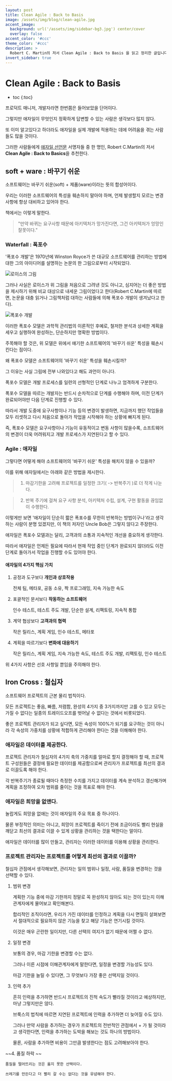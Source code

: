 ```yaml
---
layout: post
title: Clean Agile : Back to Basis
image: /assets/img/blog/clean-agile.jpg
accent_image: 
  background: url('/assets/img/sidebar-bg3.jpg') center/cover
  overlay: false
accent_color: '#ccc'
theme_color: '#ccc'
description: >
  Robert C. Martin의 저서 Clean Agile : Back to Basis 을 읽고 정리한 글입니다.
invert_sidebar: true
---
```


# Clean Agile : Back to Basis

* toc
{:toc}


프로덕트 매니저, 개발자라면 한번쯤은 들어보았을 단어이다.

그렇지만 애자일이 무엇인지 정확하게 답변할 수 있는 사람은 생각보다 많지 않다.

또 이미 알고있다고 하더라도 애자일을 실제 개발에 적용하는 데에 어려움을 겪는 사람들도 많을 것이다.

그러한 사람들에게 [애자일 선언문](http://agilemanifesto.org) 서명자들 중 한 명인, Robert C.Martin의 저서 **Clean Agile : Back to Basics**을 추천한다.


## soft + ware : 바꾸기 쉬운

소프트웨어는 바꾸기 쉬운(soft) + 제품(ware)이라는 뜻의 합성어이다.

우리는 이러한 소프트웨어의 특성을 훼손하지 말아야 하며, 언제 발생할지 모르는 변경사항에 항상 대비하고 있어야 한다.

책에서는 이렇게 말한다.

> "만약 바뀌는 요구사항 때문에 아키텍처가 망가진다면, 그건 아키텍처가 엉망인 잘못이다."


### Waterfall : 폭포수

'폭포수 개발'은 1970년에 Winston Royce가 쓴 대규모 소프트웨어를 관리하는 방법에 대한 그의 아이디어를 설명하는 논문의 한 그림으로부터 시작되었다.

![로이스의 그림](/assets/img/blog/agile-waterfall.png)

그러나 사실은 로이스가 위 그림을 처음으로 그려낸 것도 아니고, 심지어는 더 좋은 방법을 제시하기 위해 비교 대상으로 내세운 그림이었다고 한다(Robert C.Martin에 따르면, 논문을 대충 읽거나 그림책처럼 대하는 사람들에 의해 폭포수 개발이 생겨났다고 한다).

![폭포수 개발](/assets/img/blog/agile-waterfall2.png)

이러한 폭포수 모델은 과학적 관리법의 이론적인 후예로, 철저한 분석과 상세한 계획을 세우고 실행하여 완성하는, 단순하지만 명확한 방법이다.

주목해야 할 것은, 위 모델은 위에서 얘기한 소프트웨어의 '바꾸기 쉬운' 특성을 훼손시킨다는 점이다.

왜 폭포수 모델은 소프트웨어의 '바꾸기 쉬운' 특성을 훼손시킬까?

그 이유는 사실 그림에 전부 나와있다고 해도 과언이 아니다.

폭포수 모델은 개발 프로세스를 일련의 선형적인 단계로 나누고 엄격하게 구분한다.

폭포수 모델을 따르는 개발자는 반드시 순차적으로 단계를 수행해야 하며, 이전 단계가 완료되어야만 다음 단계로 진행할 수 있다.

따라서 개발 도중에 요구사항이나 기능 등의 변경이 발생하면, 지금까지 했던 작업들을 모두 리셋하고 다시 처음으로 돌아가 작업을 시작해야 하는 상황에 빠지게 된다.

즉, 폭포수 모델은 요구사항이나 기능이 유동적이고 변동 사항이 많을수록, 소프트웨어의 변경이 더욱 어려워지고 개발 프로세스가 지연된다고 할 수 있다.


### Agile : 애자일

그렇다면 어떻게 해야 소프트웨어의 '바꾸기 쉬운' 특성을 해치지 않을 수 있을까?


이를 위해 애자일에서는 아래와 같은 방법을 제시한다.

> 1. 마감기한을 고려해 프로젝트를 일정한 크기( -> 반복주기 )로 더 작게 나눈다.

> 2. 반복 주기에 걸쳐 요구 사항 분석, 아키텍처 수립, 설계, 구현 활동을 끊임없이 수행한다.


이렇게만 보면 '애자일이 단순히 짧은 폭포수를 무한히 반복하는 방법이구나'라고 생각하는 사람이 분명 있겠지만, 이 책의 저자인 Uncle Bob은 그렇지 않다고 주장한다.

애자일은 폭포수 모델과는 달리, 고객과의 소통과 지속적인 개선을 중요하게 생각한다.

따라서 애자일은 언제든 필요에 따라서 현재 작업 중인 단계가 완료되지 않더라도 이전 단계로 돌아가서 작업을 진행할 수도 있어야 한다.


#### 애자일의 4가지 핵심 가치

1. 공정과 도구보다 **개인과 상호작용**

    전체 팀, 메타포, 공동 소유, 짝 프로그래밍, 지속 가능한 속도

2. 포괄적인 문서보다 **작동하는 소프트웨어**
    
    인수 테스트, 테스트 주도 개발, 단순한 설계, 리팩토링, 지속적 통합

3. 계약 협상보다 **고객과의 협력**

    작은 릴리스, 계획 게임, 인수 테스트, 메타포

4. 계획을 따르기보다 **변화에 대응하기**

    작은 릴리스, 계획 게임, 지속 가능한 속도, 테스트 주도 개발, 리팩토링, 인수 테스트

위 4가지 사항은 선호 사항일 뿐임을 주의해야 한다.


## Iron Cross : 철십자

소프트웨어 프로젝트의 근본 물리 법칙이다.

모든 프로젝트는 좋음, 빠름, 저렴함, 완성의 4가지 중 3가지까지만 고를 수 있고 모두는 가질 수 없다는 일종의 트레이드오프를 벗어날 수 없다는 것에서 비롯되었다.

좋은 프로젝트 관리자가 되고 싶다면, 모든 속성이 100%가 되기를 요구하는 것이 아니라 각 속성의 가중치를 상황에 적합하게 관리해야 한다는 것을 이해해야 한다.


### 애자일은 데이터를 제공한다.

프로젝트 관리자가 철십자의 4가지 축의 가중치를 얼마로 할지 결정해야 할 때, 프로젝트 구성원들은 결정에 필요한 데이터를 제공함으로써 관리자가 프로젝트를 최선의 결과로 이끌도록 해야 한다.

각 반복주기가 종료될 때마다 측정한 수치를 가지고 데이터를 계속 분석하고 갱신해가며 계획을 조정하여 오차 범위를 줄이는 것을 목표로 해야 한다.


### 애자일은 희망을 없앤다.

놀랍게도 희망을 없애는 것이 애자일의 주요 목표 중 하나이다.

물론 부정적인 의미는 아니고, 희망이 프로젝트를 죽이기 전에 조금이라도 빨리 현실을 깨닫고 최선의 결과로 이끌 수 있게 상황을 관리하는 것을 택한다는 말이다.

애자일은 데이터를 많이 만들고, 관리자는 이러한 데이터를 이용해 상황을 관리한다.


### 프로젝트 관리자는 프로젝트를 어떻게 최선의 결과로 이끌까?

철십자 관점에서 생각해보면, 관리자는 일의 범위나 일정, 사람, 품질을 변경하는 것을 선택할 수 있다.

1. 범위 변경

    계획한 기능 중에 마감 기한까지 정말로 꼭 완성하지 않아도 되는 것이 있는지 이해관계자에게 물어보고 확인해본다. 
    
    합리적인 조직이라면, 우리가 가진 데이터를 인정하고 계획을 다시 면밀히 살펴보면서 절대적으로 필요하지 않은 기능을 찾고 해당 기능은 연기시킬 것이다. 
    
    이것은 매우 곤란한 일이지만, 다른 선택의 여지가 없기 때문에 어쩔 수 없다.

2. 일정 변경

    보통의 경우, 마감 기한을 변경할 수는 없다. 
    
    그러나 이른 시점에 이해관계자에게 말한다면, 일정을 변경할 가능성도 있다. 
    
    마감 기한을 늘릴 수 있다면, 그 무엇보다 가장 좋은 선택지일 것이다.

3. 인력 추가

    흔히 인력을 추가하면 반드시 프로젝트의 진척 속도가 빨라질 것이라고 예상하지만, 마냥 그렇지만은 않다.
    
    브룩스의 법칙에 따르면 지연된 프로젝트에 인력을 추가하면 더 늦어질 수도 있다.
    
    그러나 만약 사람을 추가하는 경우가 프로젝트의 전반적인 관점에서 + 가 될 것이라고 생각한다면, 인력을 추가하는 도박을 해보는 것도 하나의 방법이다.
    
    물론, 사람을 추가하면 비용이 그만큼 발생한다는 점도 고려해보아야 한다.

~~4. 품질 하락 ~~

    품질을 떨어뜨리는 것은 옳지 못한 선택이다. 
    
    쓰레기를 만든다고 더 빨리 갈 수는 없다는 것을 유념해야 한다.

